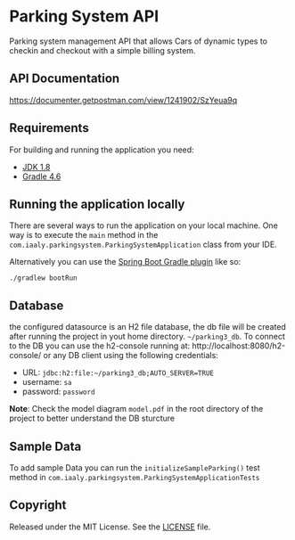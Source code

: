 # Parking System API
Parking system management API that allows Cars of dynamic types to checkin and checkout with a simple billing system.

## API Documentation
https://documenter.getpostman.com/view/1241902/SzYeua9q

## Requirements
For building and running the application you need:

- [JDK 1.8](http://www.oracle.com/technetwork/java/javase/downloads/jdk8-downloads-2133151.html)
- [Gradle 4.6](https://gradle.org)

## Running the application locally
There are several ways to run the application on your local machine. One way is to execute the `main` method in the `com.iaaly.parkingsystem.ParkingSystemApplication` class from your IDE.

Alternatively you can use the [Spring Boot Gradle plugin](https://docs.spring.io/spring-boot/docs/current/gradle-plugin/reference/html/#running-your-application) like so:

```shell
./gradlew bootRun
```

## Database
the configured datasource is an H2 file database, the db file will be created after running the project in yout home directory. `~/parking3_db`.
To connect to the DB you can use the h2-console running at: http://localhost:8080/h2-console/ or any DB client using the following credentials:
* URL: `jdbc:h2:file:~/parking3_db;AUTO_SERVER=TRUE`
* username: `sa`
* password: `password`

**Note**: Check the model diagram `model.pdf` in the root directory of the project to better understand the DB sturcture

## Sample Data
To add sample Data you can run the `initializeSampleParking()` test method in `com.iaaly.parkingsystem.ParkingSystemApplicationTests`


## Copyright

Released under the MIT License. See the [LICENSE](https://github.com/iaaly/parkingsystem/blob/master/LICENSE) file.
